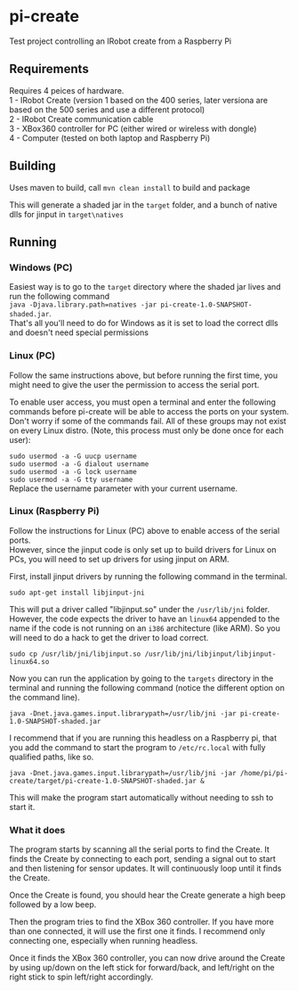 # pi-create
Test project controlling an IRobot create from a Raspberry Pi

## Requirements
Requires 4 peices of hardware.  
1 - IRobot Create (version 1 based on the 400 series, later versiona are based on the 500 series and use a different protocol)  
2 - IRobot Create communication cable  
3 - XBox360 controller for PC (either wired or wireless with dongle)  
4 - Computer (tested on both laptop and Raspberry Pi)  

## Building

Uses maven to build, call `mvn clean install` to build and package  

This will generate a shaded jar in the `target` folder, and a bunch of native dlls for jinput in `target\natives`  

## Running

### Windows (PC)

Easiest way is to go to the `target` directory where the shaded jar lives and run the following command  
`java -Djava.library.path=natives -jar pi-create-1.0-SNAPSHOT-shaded.jar`.  
That's all you'll need to do for Windows as it is set to load the correct dlls and doesn't need special permissions  

### Linux (PC)

Follow the same instructions above, but before running the first time, you might need to give the user the permission to access the serial port.  

To enable user access, you must open a terminal and enter the following commands before pi-create will be able to access the ports on your system. Don't worry if some of the commands fail. All of these groups may not exist on every Linux distro. (Note, this process must only be done once for each user):  

`sudo usermod -a -G uucp username`  
`sudo usermod -a -G dialout username`  
`sudo usermod -a -G lock username`  
`sudo usermod -a -G tty username`  
Replace the username parameter with your current username.

### Linux (Raspberry Pi)

Follow the instructions for Linux (PC) above to enable access of the serial ports.  
However, since the jinput code is only set up to build drivers for Linux on PCs, you will need to set up drivers for using jinput on ARM.  

First, install jinput drivers by running the following command in the terminal.  

`sudo apt-get install libjinput-jni`  

This will put a driver called "libjinput.so" under the `/usr/lib/jni` folder.  
However, the code expects the driver to have an `linux64` appended to the name if the code is not running on an `i386` architecture (like ARM).  So you will need to do a hack to get the driver to load correct.  

`sudo cp /usr/lib/jni/libjinput.so /usr/lib/jni/libjinput/libjinput-linux64.so`  

Now you can run the application by going to the `targets` directory in the terminal and running the following command (notice the different option on the command line).  

`java -Dnet.java.games.input.librarypath=/usr/lib/jni -jar pi-create-1.0-SNAPSHOT-shaded.jar`  

I recommend that if you are running this headless on a Raspberry pi, that you add the command to start the program to `/etc/rc.local` with fully qualified paths, like so.  

`java -Dnet.java.games.input.librarypath=/usr/lib/jni -jar /home/pi/pi-create/target/pi-create-1.0-SNAPSHOT-shaded.jar &`  

This will make the program start automatically without needing to ssh to start it.  

### What it does

The program starts by scanning all the serial ports to find the Create.  It finds the Create by connecting to each port, sending a signal out to start and then listening for sensor updates.  It will continuously loop until it finds the Create.

Once the Create is found, you should hear the Create generate a high beep followed by a low beep.

Then the program tries to find the XBox 360 controller. If you have more than one connected, it will use the first one it finds.  I recommend only connecting one, especially when running headless.

Once it finds the XBox 360 controller, you can now drive around the Create by using up/down on the left stick for forward/back, and left/right on the right stick to spin left/right accordingly.



